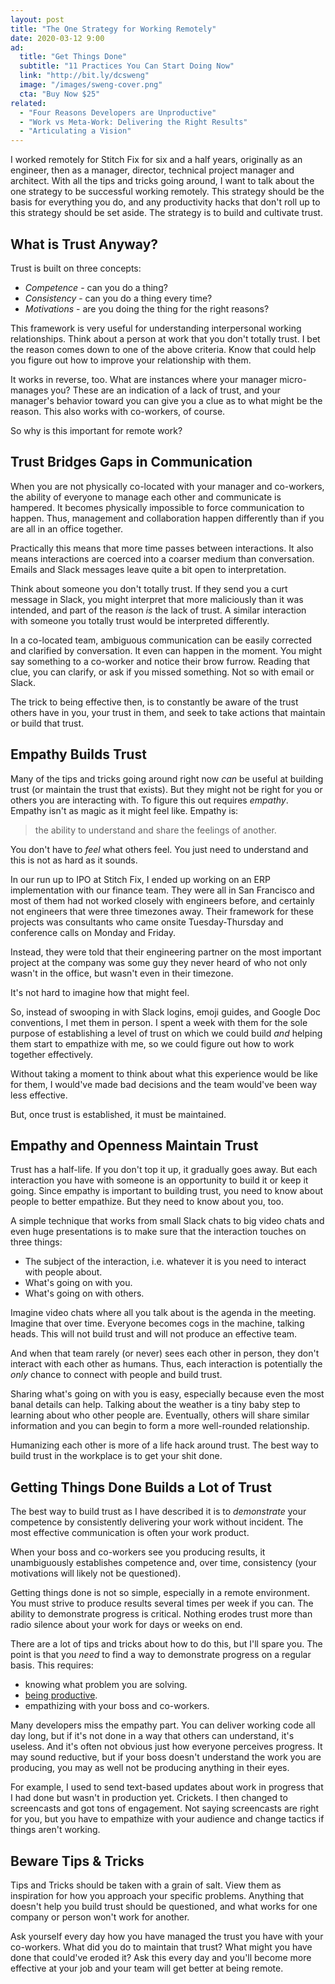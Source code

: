 ```yaml
---
layout: post
title: "The One Strategy for Working Remotely"
date: 2020-03-12 9:00
ad:
  title: "Get Things Done"
  subtitle: "11 Practices You Can Start Doing Now"
  link: "http://bit.ly/dcsweng"
  image: "/images/sweng-cover.png"
  cta: "Buy Now $25"
related:
  - "Four Reasons Developers are Unproductive"
  - "Work vs Meta-Work: Delivering the Right Results"
  - "Articulating a Vision"
---
```


I worked remotely for Stitch Fix for six and a half years, originally as an engineer, then as a manager, director,
technical project manager and architect.  With all the tips and tricks going around, I want to talk about the
one strategy to be successful working remotely. This strategy should be the basis for everything you do, and any
productivity hacks that don't roll up to this strategy should be set aside.  The strategy is to build and
cultivate trust.

<!-- more -->

## What is Trust Anyway?

Trust is built on three concepts:

* *Competence*  - can you do a thing?
* *Consistency* - can you do a thing every time?
* *Motivations* - are you doing the thing for the right reasons?

This framework is very useful for understanding interpersonal working relationships.  Think about a person at work
that you don't totally trust.  I bet the reason comes down to one of the above criteria.  Know that could help you
figure out how to improve your relationship with them.

It works in reverse, too.  What are instances where your manager micro-manages you?  These are an indication of a lack of trust, and your manager's behavior toward you can give you a clue as to what might be the reason.  This also works with co-workers, of course.

So why is this important for remote work?

## Trust Bridges Gaps in Communication

When you are not physically co-located with your manager and co-workers, the ability of everyone to manage each
other and communicate is hampered. It becomes physically impossible to force communication to happen. Thus,
management and collaboration happen differently than if you are all in an office together.

Practically this means that more time passes between interactions.  It also means interactions are coerced into a
coarser medium than conversation.  Emails and Slack messages leave quite a bit open to interpretation.

Think about someone you don't totally trust.  If they send you a curt message in Slack, you might interpret that
more maliciously than it was intended, and part of the reason *is* the lack of trust.  A similar interaction with someone you totally trust would be interpreted differently.

In a co-located team, ambiguous communication can be easily corrected and clarified by conversation.  It even can
happen in the moment. You might say something to a co-worker and notice their brow furrow. Reading that clue, you
can clarify, or ask if you missed something.  Not so with email or Slack.

The trick to being effective then, is to constantly be aware of the trust others have in you, your trust in them,
and seek to take actions that maintain or build that trust.

## Empathy Builds Trust

Many of the tips and tricks going around right now *can* be useful at building trust (or maintain the trust that exists).  But they might not be right for you or others you are interacting with.  To figure this out requires *empathy*.  Empathy isn't as magic as it might feel like.  Empathy is:

> the ability to understand and share the feelings of another.

You don't have to *feel* what others feel. You just need to understand and this is not as hard as it sounds.

In our run up to IPO at Stitch Fix, I ended up working on an ERP implementation with our finance team.  They were
all in San Francisco and most of them had not worked closely with engineers before, and certainly not engineers
that were three timezones away.  Their framework for these projects was consultants who came onsite
Tuesday-Thursday and conference calls on Monday and Friday.

Instead, they were told that their engineering partner on the most important project at the company was some guy
they never heard of who not only wasn't in the office, but wasn't even in their timezone.

It's not hard to imagine how that might feel.

So, instead of swooping in with Slack logins, emoji guides, and Google Doc conventions, I met them in person. I
spent a week with them for the sole purpose of establishing a level of trust on which we could build *and* helping
them start to empathize with me, so we could figure out how to work together effectively.

Without taking a moment to think about what this experience would be like for them, I would've made bad decisions
and the team would've been way less effective.

But, once trust is established, it must be maintained.

## Empathy and Openness Maintain Trust

Trust has a half-life. If you don't top it up, it gradually goes away.  But each interaction you have with someone
is an opportunity to build it or keep it going.  Since empathy is important to building trust, you need to know
about people to better empathize.  But they  need to know about you, too.

A simple technique that works from small Slack chats to big video chats and even huge presentations is to make
sure that the interaction touches on three things:

* The subject of the interaction, i.e. whatever it is you need to interact with people about.
* What's going on with you.
* What's going on with others.

Imagine video chats where all you talk about is the agenda in the meeting.  Imagine that over time. Everyone
becomes cogs in the machine, talking heads. This will not build trust and will not produce an effective team.

And when that team rarely (or never) sees each other in person, they don't interact with each other as humans.
Thus, each interaction is potentially the *only* chance to connect with people and build trust.

Sharing what's going on with you is easy, especially because even the most banal details can help. Talking about
the weather is a tiny baby step to learning about who other people are. Eventually, others will share similar
information and you can begin to form a more well-rounded relationship.

Humanizing each other is more of a life hack around trust.  The best way to build trust in the workplace is to
get your shit done.


## Getting Things Done Builds a Lot of Trust

The best way to build trust as I have described it is to *demonstrate* your competence by consistently delivering
your work without incident.  The most effective communication is often your work product.

When your boss and co-workers see you producing results, it unambiguously establishes competence and, over time, consistency (your motivations will likely not be questioned).

<div data-ad></div>

Getting things done is not so simple, especially in a remote environment.  You must strive to produce results
several times per week if you can.  The ability to demonstrate progress is critical.  Nothing erodes trust more
than radio silence about your work for days or weeks on end.

There are a lot of tips and tricks about how to do this, but I'll spare you.  The point is that you *need* to find
a way to demonstrate progress on a regular basis.  This requires:

* knowing what problem you are solving.
* [being productive](https://naildrivin5.com/blog/2017/07/17/four-reasons-why-developers-are-unproductive.html).
* empathizing with your boss and co-workers.

Many developers miss the empathy part.  You can deliver working code all day long, but if it's not done in a way
that others can understand, it's useless.  And it's often not obvious just how everyone perceives progress. It may
sound reductive, but if your boss doesn't understand the work you are producing, you may as well not be producing
anything in their eyes.

For example, I used to send text-based updates about work in progress that I had done but wasn't in production
yet.  Crickets.  I then changed to screencasts and got tons of engagement.  Not saying screencasts are
right for you, but you have to empathize with your audience and change tactics if things aren't working.

## Beware Tips & Tricks

Tips and Tricks should be taken with a grain of salt. View them as inspiration for how you approach your
specific problems.  Anything that doesn't help you build trust should be questioned, and what works for one
company or person won't work for another.

Ask yourself every day how you have managed the trust you have with your co-workers. What did you do to maintain
that trust?  What might you have done that could've eroded it?  Ask this every day and you'll become more
effective at your job and your team will get better at being remote.
